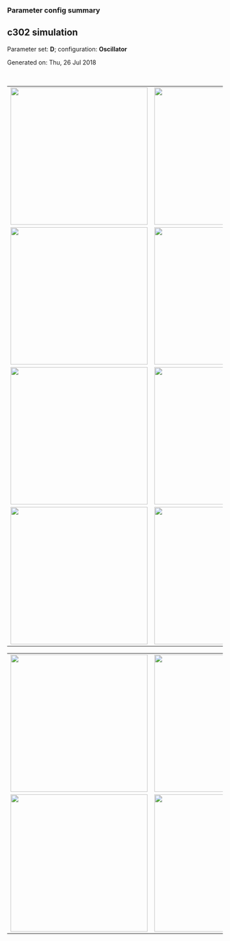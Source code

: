 ### Parameter config summary 
<h2>c302 simulation</h2>
<p>Parameter set: <b>D</b>; configuration: <b>Oscillator</b></p>
<p>Generated on: Thu, 26 Jul 2018</p><br/>
<table>

<tr>
  <td><a href="images/neurons_D_Oscillator.png"><img alt=" " src="images/neurons_D_Oscillator.png" height="320"/></a></td>
  <td><a href="images/traces_neuron_Oscillator_D.png"><img alt=" " src="images/traces_neuron_Oscillator_D.png" height="320"/></a></td>
</tr>

<tr>
  <td><a href="images/neuron_activity_D_Oscillator.png"><img alt=" " src="images/neuron_activity_D_Oscillator.png" height="320"/></a></td>
  <td><a href="images/traces_neuron_activity_Oscillator_D.png"><img alt=" " src="images/traces_neuron_activity_Oscillator_D.png" height="320"/></a></td>
</tr>

<tr>
  <td><a href="images/muscles_D_Oscillator.png"><img alt=" " src="images/muscles_D_Oscillator.png" height="320"/></a></td>
  <td><a href="images/traces_muscles_Oscillator_D.png"><img alt=" " src="images/traces_muscles_Oscillator_D.png" height="320"/></a></td>
</tr>

<tr>
  <td><a href="images/muscle_activity_D_Oscillator.png"><img alt=" " src="images/muscle_activity_D_Oscillator.png" height="320"/></a></td>
  <td><a href="images/traces_muscles_activity_Oscillator_D.png"><img alt=" " src="images/traces_muscles_activity_Oscillator_D.png" height="320"/></a></td>
</tr>
</table>
<table>

<tr><td><a href="images/c302_D_Oscillator_exc_to_neurons.png"><img alt=" " src="images/c302_D_Oscillator_exc_to_neurons.png" height="320"/></a></td>

  <td><a href="images/c302_D_Oscillator_inh_to_neurons.png"><img alt=" " src="images/c302_D_Oscillator_inh_to_neurons.png" height="320"/></a></td>

  <td><a href="images/c302_D_Oscillator_elec_neurons_neurons.png"><img alt=" " src="images/c302_D_Oscillator_elec_neurons_neurons.png" height="320"/></a></td></tr>

<tr><td><a href="images/c302_D_Oscillator_exc_to_muscles.png"><img alt=" " src="images/c302_D_Oscillator_exc_to_muscles.png" height="320"/></a></td>

  <td><a href="images/c302_D_Oscillator_inh_to_muscles.png"><img alt=" " src="images/c302_D_Oscillator_inh_to_muscles.png" height="320"/></a></td></tr>
</table>
